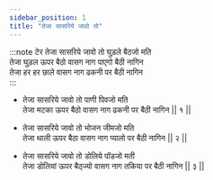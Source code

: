 ```yaml
---
sidebar_position: 1
title: "तेजा सासरिये जावो तो"
---
```


:::note टेर
तेजा सासरिये जावो तो घुड़ले बैठजो मति <br/>
तेजा घुड़ल ऊपर बैठो वासग नाग पाएगो बैठी नागिन <br/>
तेजा हर हर छाले वासग नाग ढकनी पर बैठी नागिन <br/>
:::

- तेजा सासरिये जावो तो पाणी पिवजो मति <br/>
  तेजा मटका ऊपर बैठो वासग नाग ढकनी पर बैठी नागिन || १ ||

- तेजा सासरिये जावो तो भोजन जीमजो मति <br/>
  तेजा थाली ऊपर बैठा वासग नाग प्यालो पर बैठी नागिन || २ ||

- तेजा सासरिये जावो तो डोलिये पॉडजो मती <br/>
  तेजा डोलियां ऊपर बैठ्ज्यो वासग नाग तकिया पर बैठी नागिन || ३ ||
